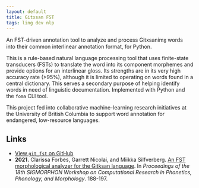 ```yaml
---
layout: default
title: Gitxsan FST
tags: ling dev nlp
---
```

An FST-driven annotation tool to analyze and process Gitxsanimx̱ words into their common interlinear annotation format, for Python.

This is a rule-based natural language processing tool that uses finite-state transducers (FSTs) to translate the word into its component morphemes and provide options for an interlinear gloss. Its strengths are in its very high accuracy rate (>95%), although it is limited to operating on words found in a central dictionary. This serves a secondary purpose of helping identify words in need of linguistic documentation. Implemented with Python and the `foma` CLI tool.

This project fed into collaborative machine-learning research initiatives at the University of British Columbia to support word annotation for endangered, low-resource languages.

## Links

- [View `git_fst` on GitHub](https://github.com/caforbes/git_fst)
- **2021.** Clarissa Forbes, Garrett Nicolai, and Miikka Silfverberg. [An FST morphological analyzer for the Gitksan language](https://aclanthology.org/2021.sigmorphon-1.21.pdf). In *Proceedings of the 18th SIGMORPHON Workshop on Computational Research in Phonetics, Phonology, and Morphology*. 188-197.
